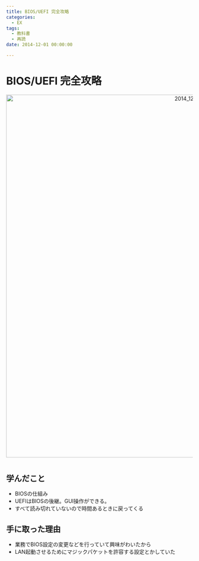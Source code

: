 ```yaml
---
title: BIOS/UEFI 完全攻略
categories:
  - EX
tags: 
  - 教科書
  - 再読
date: 2014-12-01 00:00:00

---
```


# BIOS/UEFI 完全攻略

<div style="text-align:center; margin-bottom: 40px">
<img src="/img/cover/2014_12_bios.jpg" alt="2014_12_bios" title="2014_12_bios" style="width:980px">
</div>

## 学んだこと

- BIOSの仕組み
- UEFIはBIOSの後継。GUI操作ができる。
- すべて読み切れていないので時間あるときに戻ってくる

## 手に取った理由

- 業務でBIOS設定の変更などを行っていて興味がわいたから
- LAN起動させるためにマジックパケットを許容する設定とかしていた
